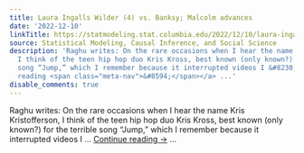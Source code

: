 ```yaml
---
title: Laura Ingalls Wilder (4) vs. Banksy; Malcolm advances
date: '2022-12-10'
linkTitle: https://statmodeling.stat.columbia.edu/2022/12/10/laura-ingalls-wilder-4-vs-banksy-malcolm-advances/
source: Statistical Modeling, Causal Inference, and Social Science
description: 'Raghu writes: On the rare occasions when I hear the name Kris Kristofferson,
  I think of the teen hip hop duo Kris Kross, best known (only known?) for the terrible
  song “Jump,” which I remember because it interrupted videos I &#8230; <a href="https://statmodeling.stat.columbia.edu/2022/12/10/laura-ingalls-wilder-4-vs-banksy-malcolm-advances/">Continue
  reading <span class="meta-nav">&#8594;</span></a> ...'
disable_comments: true
---
```

Raghu writes: On the rare occasions when I hear the name Kris Kristofferson, I think of the teen hip hop duo Kris Kross, best known (only known?) for the terrible song “Jump,” which I remember because it interrupted videos I &#8230; <a href="https://statmodeling.stat.columbia.edu/2022/12/10/laura-ingalls-wilder-4-vs-banksy-malcolm-advances/">Continue reading <span class="meta-nav">&#8594;</span></a> ...